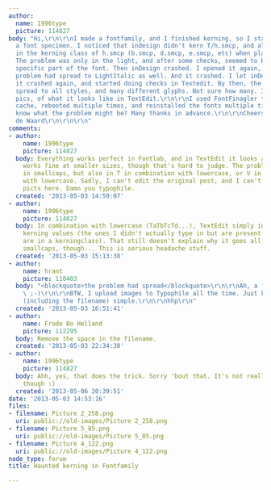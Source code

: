 ```yaml
---
author:
  name: 1996type
  picture: 114827
body: "Hi,\r\n\r\nI made a fontfamily, and I finished kerning, so I started making
  a font specimen. I noticed that indesign didn't kern T/h.smcp, and all other glyphs
  in the kerning class of h.smcp (b.smcp, d.smcp, e.smcp, etc) when placed after T.
  The problem was only in the light, and after some checks, seemed to be only in this
  specific part of the font. Then inDesign crashed. I opened it again, and now the
  problem had spread to LightItalic as well. And it crashed. I let inDesign be since
  it crashed again, and started doing checks in Textedit. By then, the problem had
  spread to all styles, and many different glyphs. Not sure how many. I attached some
  pics, of what it looks like in TextEdit.\r\n\r\nI used FontFinagler to clean my
  cache, rebooted multiple times, and reinstalled the fonts multiple times. Does anyone
  know what the problem might be? Many thanks in advance.\r\n\r\nCheers,\r\nJasper
  de Waard\r\n\r\n\r\n"
comments:
- author:
    name: 1996type
    picture: 114827
  body: Everything works perfect in Fontlab, and in TextEdit it looks as if it also
    works fine at smaller sizes, though that's hard to judge. The problem is not only
    in smallcaps, but also in T in combination with lowercase, or V in combination
    with lowercase. Sadly, I can't edit the original post, and I can't upload any
    picts here. Damn you typophile.
  created: '2013-05-03 14:59:07'
- author:
    name: 1996type
    picture: 114827
  body: In combination with lowercase (TaTbTcTd...), TextEdit simply ignores all 'grey'
    kerning values (the ones I didn't actually type in but are present because they
    are in a kerningclass). That still doesn't explain why it goes all crazy with
    smallcaps, though... This is serious headache stuff.
  created: '2013-05-03 15:13:38'
- author:
    name: hrant
    picture: 110403
  body: "<blockquote>the problem had spread</blockquote>\r\n\r\nAh, a font virus!
    \ ;-)\r\n\r\nBTW, I upload images to Typophile all the time. Just keep everything
    (including the filename) simple.\r\n\r\nhhp\r\n"
  created: '2013-05-03 16:51:41'
- author:
    name: Frode Bo Helland
    picture: 112295
  body: Remove the space in the filename.
  created: '2013-05-03 22:34:38'
- author:
    name: 1996type
    picture: 114827
  body: Ahh, yes, that does the trick. Sorry 'bout that. It's not really needed anymore
    though :)
  created: '2013-05-06 20:39:51'
date: '2013-05-03 14:53:16'
files:
- filename: Picture 2_258.png
  uri: public://old-images/Picture 2_258.png
- filename: Picture 5_85.png
  uri: public://old-images/Picture 5_85.png
- filename: Picture 4_122.png
  uri: public://old-images/Picture 4_122.png
node_type: forum
title: Haunted kerning in Fontfamily

---
```

